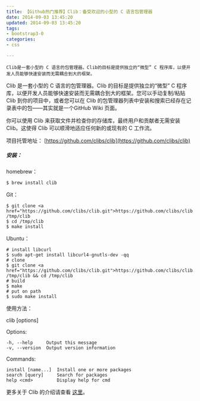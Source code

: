 ```yaml
---
title: 【Github热门推荐】Clib：备受欢迎的小型的 C 语言包管理器
date: 2014-09-03 13:45:20
updated: 2014-09-03 13:45:20
tags: 
- bootstrap3-0
categories: 
- css

---
```

    Clib是一套小型的 C 语言的包管理器。Clib的目标是提供独立的“微型” C 程序库，以便开发人员能够快速安装而无需耦合到大的框架。

Clib 是一套小型的 C 语言的包管理器。Clib 的目标是提供独立的“微型” C 程序库，以便开发人员能够快速安装而无需耦合到大的框架。您可以手动复制/粘贴 Clib 到你的项目中，或者您可以在 Clib 的包管理器列表中安装和搜索已经存在记录表中的包——其实就是一个GitHub Wiki 页面。 


<!--more-->


你可以使用 Clib 来获取文件并检查你的存储库，最终用户和贡献者无需安装 Clib。这使得 Clib 可以顺滑地适应任何新的或现有的 C 工作流。

项目托管地址： [https://github.com/clibs/clib](https://github.com/clibs/clib)


##### 安装： #####

homebrew：

	$ brew install clib

Git：

	$ git clone <a href="https://github.com/clibs/clib.git">https://github.com/clibs/clib.git</a> /tmp/clib
	$ cd /tmp/clib
	$ make install

Ubuntu：

	# install libcurl
	$ sudo apt-get install libcurl4-gnutls-dev -qq
	# clone
	$ git clone <a href="https://github.com/clibs/clib.git">https://github.com/clibs/clib.git</a> /tmp/clib && cd /tmp/clib
	# build
	$ make
	# put on path
	$ sudo make install

使用方法：

<b> </b> clib <command> [options]

  Options:

    -h, --help     Output this message
    -v, --version  Output version information

  Commands:

    install [name...]  Install one or more packages
    search [query]     Search for packages
    help <cmd>         Display help for cmd

更多关于 Clib 的介绍请查看 [这里](https://medium.com/code-adventures/b32e6e769cb3)。 